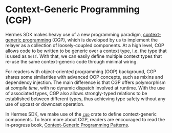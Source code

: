
# Context-Generic Programming (CGP)

Hermes SDK makes heavy use of a new programming paradigm,
[context-generic programming](https://contextgeneric.dev/) (CGP),
which is developed by us to implement the relayer as a collection of loosely-coupled
components. At a high level, CGP allows code to be written to be generic over a
context type, i.e. the type that is used as `Self`. With that, we can easily define
multiple context types that re-use the same context-generic code through minimal wiring.

For readers with object-oriented programming (OOP) background, CGP shares some
similarities with advanced OOP concepts, such as mixins and dependency injection.
The main difference is that CGP offers polymorphism at _compile time_, with no
dynamic dispatch involved at runtime. With the use of associated types, CGP also
allows strongly-typed relations to be established between different types, thus
achieving type safety without any use of upcast or downcast operation.

In Hermes SDK, we make use of the [`cgp`](https://github.com/contextgeneric/cgp)
crate to define context-generic components. To learn more about CGP, readers are
encouraged to read the in-progress book,
[Context-Generic Programming Patterns](https://patterns.contextgeneric.dev/).
